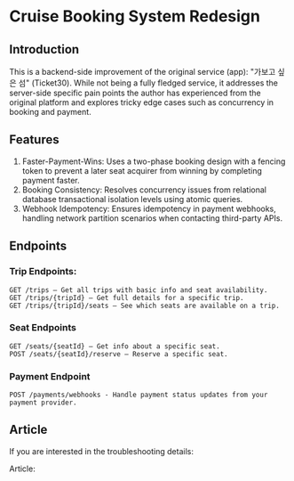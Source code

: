 # Cruise Booking System Redesign

## Introduction
This is a backend-side improvement of the original service (app): "가보고 싶은 섬" (Ticket30).
While not being a fully fledged service, it addresses the server-side specific pain points the author has experienced from the original platform and explores tricky edge cases such as concurrency in booking and payment.

## Features
1. Faster-Payment-Wins: Uses a two-phase booking design with a fencing token to prevent a later seat acquirer from winning by completing payment faster.
2. Booking Consistency: Resolves concurrency issues from relational database transactional isolation levels using atomic queries.
3. Webhook Idempotency: Ensures idempotency in payment webhooks, handling network partition scenarios when contacting third-party APIs.

## Endpoints

### Trip Endpoints:
```http
GET /trips – Get all trips with basic info and seat availability.
GET /trips/{tripId} – Get full details for a specific trip.
GET /trips/{tripId}/seats – See which seats are available on a trip.
```
### Seat Endpoints
```http
GET /seats/{seatId} – Get info about a specific seat.
POST /seats/{seatId}/reserve – Reserve a specific seat.
```
### Payment Endpoint
```http
POST /payments/webhooks - Handle payment status updates from your payment provider.
```

## Article
If you are interested in the troubleshooting details:

Article: 
